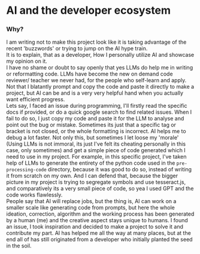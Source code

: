 # AI and the developer ecosystem  
### Why?  
I am writing not to make this project look like it is taking advantage of the recent 'buzzwords' or trying to jump on the AI hype train.  
It is to explain, that as a developer, How I personally utilize AI and showcase my opinion on it.  
I have no shame or doubt to say openly that yes LLMs do help me in writing or reformatting code.
LLMs have become the new on demand code reviewer/ teacher we never had, for the people who self-learn and apply.  
Not that I blatantly prompt and copy the code and paste it directly to make a project, but AI can be and is a very very helpful hand when you actually want efficient progress.  
Lets say, I faced an issue during programming, I'll firstly read the specific docs if provided, or do a quick google search to find related issues. When I fail to do so, I just copy my code and paste it for the LLM to analyse and point out the bug or  mistake. Sometimes its just that a specific tag or bracket is not closed, or the whole formatting is incorrect. AI helps me to debug a lot faster.
Not only this, but sometimes I let loose my 'morale' (Using LLMs is not immoral, its just I've felt its cheating personally in this case, only sometimes) and get a simple piece of code generated which I need to use in my project.
For example, in this specific project, I've taken help of LLMs to generate the entirety of the python code used in the `pre-processing-code` directory, because it was good to do so, instead of writing it from scratch on my own. And I can defend that, because the bigger picture in my project is trying to segregate symbols and use tesseract.js, and comparatively its a very small piece of code, so yea I used GPT and the code works flawlessly.  
People say that AI will replace jobs, but the thing is, AI can work on a smaller scale like generating code from prompts, but here the whole ideation, correction, algorithm and the working process has been generated by a human (me) and the creative aspect stays unique to humans.
I found an issue, I took inspiration and decided to make a project to solve it and contribute my part.
AI has helped me all the way at many places, but at the end all of has still originated from a developer who initially planted the seed in the soil.